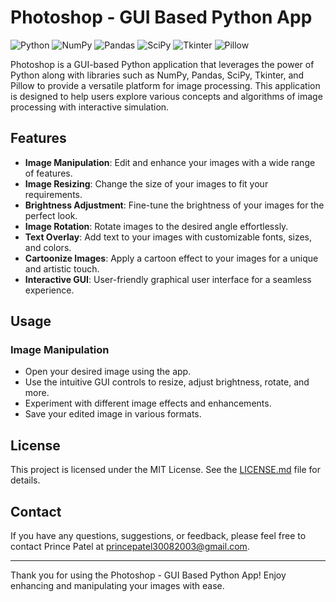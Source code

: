 # Photoshop - GUI Based Python App


![Python](https://img.shields.io/badge/Python-%2314354C?style=for-the-badge&logo=python)
![NumPy](https://img.shields.io/badge/NumPy-%23013243?style=for-the-badge&logo=numpy)
![Pandas](https://img.shields.io/badge/Pandas-%23150458?style=for-the-badge&logo=pandas)
![SciPy](https://img.shields.io/badge/SciPy-%230C55A5?style=for-the-badge&logo=scipy)
![Tkinter](https://img.shields.io/badge/Tkinter-%2344AB75?style=for-the-badge&logo=tkinter)
![Pillow](https://img.shields.io/badge/Pillow-%238CACC6?style=for-the-badge&logo=pillow)

Photoshop is a GUI-based Python application that leverages the power of Python along with libraries such as NumPy, Pandas, SciPy, Tkinter, and Pillow to provide a versatile platform for image processing. This application is designed to help users explore various concepts and algorithms of image processing with interactive simulation.

## Features

- **Image Manipulation**: Edit and enhance your images with a wide range of features.
- **Image Resizing**: Change the size of your images to fit your requirements.
- **Brightness Adjustment**: Fine-tune the brightness of your images for the perfect look.
- **Image Rotation**: Rotate images to the desired angle effortlessly.
- **Text Overlay**: Add text to your images with customizable fonts, sizes, and colors.
- **Cartoonize Images**: Apply a cartoon effect to your images for a unique and artistic touch.
- **Interactive GUI**: User-friendly graphical user interface for a seamless experience.

## Usage

### Image Manipulation

- Open your desired image using the app.
- Use the intuitive GUI controls to resize, adjust brightness, rotate, and more.
- Experiment with different image effects and enhancements.
- Save your edited image in various formats.

## License

This project is licensed under the MIT License. See the [LICENSE.md](LICENSE.md) file for details.

## Contact

If you have any questions, suggestions, or feedback, please feel free to contact Prince Patel at princepatel30082003@gmail.com.

---

Thank you for using the Photoshop - GUI Based Python App! Enjoy enhancing and manipulating your images with ease.
